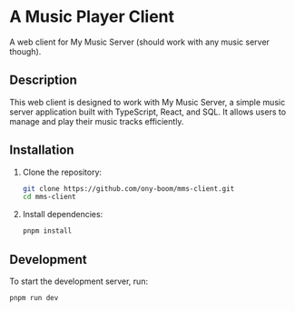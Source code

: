 # A Music Player Client

A web client for My Music Server (should work with any music server though).

## Description

This web client is designed to work with My Music Server, a simple music server application built with TypeScript,
React, and SQL. It allows users to manage and play their music tracks efficiently.

## Installation

1. Clone the repository:
    ```sh
    git clone https://github.com/ony-boom/mms-client.git
    cd mms-client
    ```

2. Install dependencies:
    ```sh
    pnpm install
    ```

## Development

To start the development server, run:

```sh
pnpm run dev